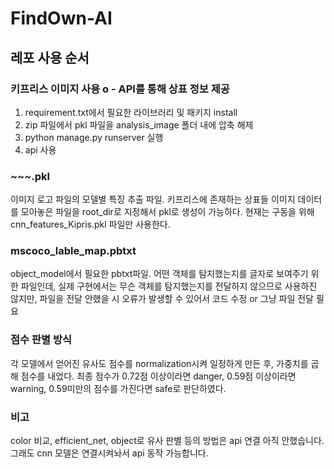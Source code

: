 # FindOwn-AI

## 레포 사용 순서

### 키프리스 이미지 사용 o - API를 통해 상표 정보 제공
1. requirement.txt에서 필요한 라이브러리 및 패키지 install
2. zip 파일에서 pkl 파일을 analysis_image 폴더 내에 압축 해제 
3. python manage.py runserver 실행
4. api 사용

### ~~~.pkl
이미지 로고 파일의 모델별 특징 추출 파일. 키프리스에 존재하는 상표들 이미지 데이터를 모아놓은 파일을 root_dir로 지정해서 pkl로 생성이 가능하다. 현재는 구동을 위해 cnn_features_Kipris.pkl 파일만 사용한다.

### mscoco_lable_map.pbtxt
object_model에서 필요한 pbtxt파일. 어떤 객체를 탐지했는지를 글자로 보여주기 위한 파일인데, 실제 구현에서는 무슨 객체를 탐지했는지를 전달하지 않으므로 사용하진 않지만, 파일을 전달 안했을 시 오류가 발생할 수 있어서 코드 수정 or 그냥 파일 전달 필요

### 점수 판별 방식
각 모델에서 얻어진 유사도 점수를 normalization시켜 일정하게 만든 후, 가중치를 곱해 점수를 내었다.
최종 점수가 0.72점 이상이라면 danger, 0.59점 이상이라면 warning, 0.59미만의 점수를 가진다면 safe로 판단하였다. 

### 비고
color 비교, efficient_net, object로 유사 판별 등의 방법은 api 연결 아직 안했습니다. 그래도 cnn 모델은 연결시켜놔서 api 동작 가능합니다.
